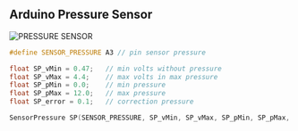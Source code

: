 ## Arduino Pressure Sensor

![PRESSURE SENSOR](https://ae01.alicdn.com/kf/HTB1AsTlrr1YBuNjSszhq6AUsFXaS/5-0-1-2.jpg)
```c++
#define SENSOR_PRESSURE	A3 // pin sensor pressure

float SP_vMin = 0.47; 	// min volts without pressure
float SP_vMax = 4.4; 	// max volts in max pressure
float SP_pMin = 0.0;	// min pressure
float SP_pMax = 12.0;	// max pressure
float SP_error = 0.1;	// correction pressure

SensorPressure SP(SENSOR_PRESSURE, SP_vMin, SP_vMax, SP_pMin, SP_pMax, SP_error);
```
